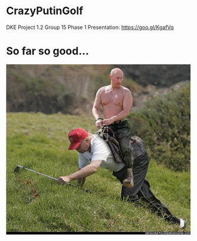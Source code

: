 # CrazyPutinGolf
DKE Project 1.2 Group 15
Phase 1 Presentation: https://goo.gl/KgafVq

# So far so good...

![alt text](https://raw.githubusercontent.com/icaka98/CrazyPutinGolf/master/PutinTrumpToWork.jpg)


